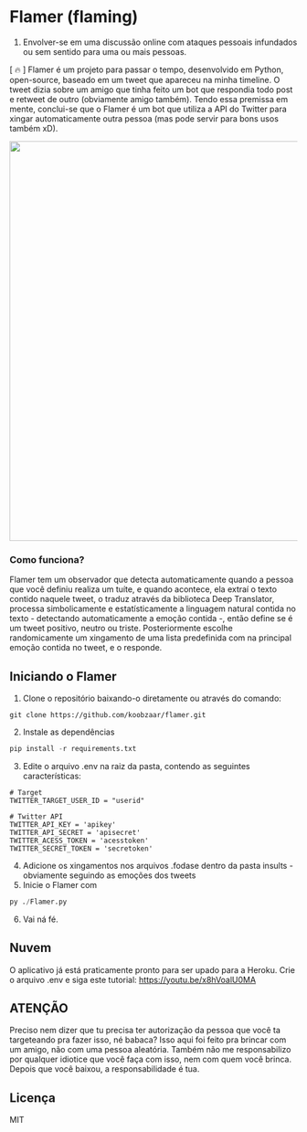# Flamer (flaming)
1. Envolver-se em uma discussão online com ataques pessoais infundados ou sem sentido para uma ou mais pessoas.

[ 🔥 ] Flamer é um projeto para passar o tempo, desenvolvido em Python, open-source, baseado em um tweet que apareceu na minha timeline. O tweet dizia sobre um amigo que tinha feito um bot que respondia todo post e retweet de outro (obviamente amigo também). Tendo essa premissa em mente, conclui-se que o Flamer é um bot que utiliza a API do Twitter para xingar automaticamente outra pessoa (mas pode servir para bons usos também xD).

<p align="center">
  <img src="https://i.imgur.com/RMfks8z.png" width="700" align="center">
 </p>
 
### Como funciona?
Flamer tem um observador que detecta automaticamente quando a pessoa que você definiu realiza um tuíte, e quando acontece, ela extraí o texto contido naquele tweet, o traduz através da biblioteca Deep Translator,  processa simbolicamente e estatísticamente a linguagem natural contida no texto - detectando automaticamente a emoção contida -, então define se é um tweet positivo, neutro ou triste. Posteriormente escolhe randomicamente um xingamento de uma lista predefinida com na principal emoção contida no tweet, e o responde.

## Iniciando o Flamer

1. Clone o repositório baixando-o diretamente ou através do comando:
```git
git clone https://github.com/koobzaar/flamer.git
```

2. Instale as dependências

```python
pip install -r requirements.txt
```

3. Edite o arquivo .env na raiz da pasta, contendo as seguintes características:
```env
# Target
TWITTER_TARGET_USER_ID = "userid"

# Twitter API
TWITTER_API_KEY = 'apikey'
TWITTER_API_SECRET = 'apisecret'
TWITTER_ACESS_TOKEN = 'acesstoken'
TWITTER_SECRET_TOKEN = 'secretoken'
```

4. Adicione os xingamentos nos arquivos .fodase dentro da pasta insults - obviamente seguindo as emoções dos tweets
5. Inicie o Flamer com 
```py
py ./Flamer.py
```

6. Vai ná fé.


## Nuvem
O aplicativo já está praticamente pronto para ser upado para a Heroku. Crie o arquivo .env e siga este tutorial:
https://youtu.be/x8hVoalU0MA


## ATENÇÃO

Preciso nem dizer que tu precisa ter autorização da pessoa que você ta targeteando pra fazer isso, né babaca? Isso aqui foi feito pra brincar com um amigo, não com uma pessoa aleatória.
Também não me responsabilizo por qualquer idiotice que você faça com isso, nem com quem você brinca. Depois que você baixou, a responsabilidade é tua.

## Licença

MIT


